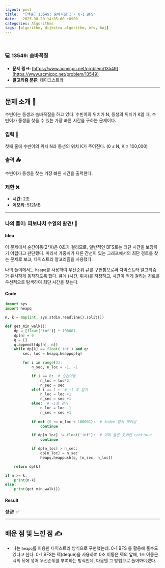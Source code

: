 ```yaml
---
layout: post
title:  "[백준] 13549: 숨바꼭질 3 - 0-1 BFS"
date:   2025-08-20 14:05:00 +0900
categories: Algorithms
tags: [algorithm, dijkstra algorithm, bfs, boj]
---
```


<br>

### 💻 13549: 숨바꼭질

- **문제 링크:** [https://www.acmicpc.net/problem/13549](https://www.acmicpc.net/problem/13549)
- **알고리즘 분류:** 데이크스트라

---

## 문제 소개 🧐
수빈이는 동생과 숨바꼭질을 하고 있다. 수빈이의 위치가 N, 동생의 위치가 K일 때, 수빈이가 동생을 찾을 수 있는 가장 빠른 시간을 구하는 문제이다.

### 입력 📝
첫째 줄에 수빈이의 위치 N과 동생의 위치 K가 주어진다. (0 ≤ N, K ≤ 100,000)

### 출력 📤
수빈이가 동생을 찾는 가장 빠른 시간을 출력한다.

### 제한 ❌

- **시간:** 2초
- **메모리:** 512MB

---

### 나의 풀이: 피보나치 수열의 발견! 🎉

#### Idea
이 문제에서 순간이동(2*X)은 0초가 걸리므로, 일반적인 BFS로는 최단 시간을 보장하기 어렵다고 판단했다. 따라서 가중치가 다른 간선이 있는 그래프에서의 최단 경로를 찾는 문제로 보고, 다익스트라 알고리즘을 사용했다.

나의 풀이에서는 `heapq`를 사용하여 우선순위 큐를 구현함으로써 다익스트라 알고리즘과 유사하게 동작하도록 했다. 큐에 (시간, 위치)를 저장하고, 시간이 적게 걸리는 경로를 우선적으로 탐색하여 최단 시간을 찾는다.

#### Code

```python
import sys
import heapq

n, k = map(int, sys.stdin.readline().split())

def get_min_walk():
    dp = [float('inf')] * 100001
    dp[n] = 0
    q = []
    q.append([dp[n], n])
    while dp[k] == float('inf') and q:
        sec, loc = heapq.heappop(q)

        for i in range(3):
            n_sec, n_loc = -1, -1

            if i == 0:  # 순간이동
                n_loc = loc*2
                n_sec = sec
            elif i == 1 :  # +1 로 걷기
                n_loc = loc +1
                n_sec = sec +1
            else:  # -1로 걷기
                n_loc = loc -1
                n_sec = sec +1
            
            if not (0 <= n_loc < 100001):  # index 범위 벗어남
                continue

            if dp[n_loc] != float('inf'):  # 이미 들른 곳이면 continue
                continue

            if dp[n_loc] > n_sec:
                dp[n_loc] = n_sec
                heapq.heappush(q, [n_sec, n_loc])

    return dp[k]

if n >= k:
    print(n-k)
else:
    print(get_min_walk())
```

#### Result
**성공!** ✅

---

## 배운 점 및 느낀 점 ✍️
- 나는  `heapq`를 이용한 다익스트라 방식으로 구현했는데. 0-1 BFS 를 활용해 풀수도 있다고 한다.  0-1 BFS는 덱(deque)을 사용하여 0초 이동은 덱의 앞에, 1초 이동은 덱의 뒤에 넣어 우선순위를 부여하는 방식인데, 다음엔 그 방법으로 풀어봐야겠다. 
